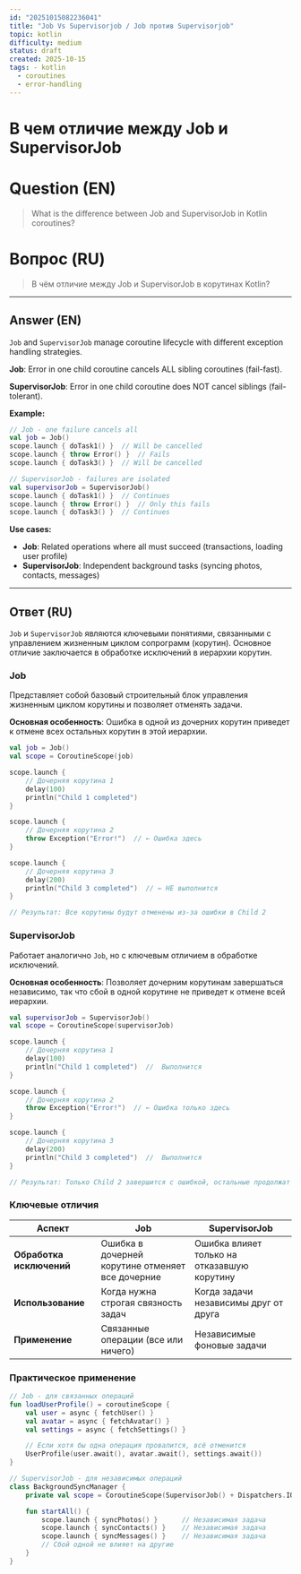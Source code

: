 ```yaml
---
id: "20251015082236041"
title: "Job Vs Supervisorjob / Job против Supervisorjob"
topic: kotlin
difficulty: medium
status: draft
created: 2025-10-15
tags: - kotlin
  - coroutines
  - error-handling
---
```

# В чем отличие между Job и SupervisorJob

# Question (EN)
> What is the difference between Job and SupervisorJob in Kotlin coroutines?

# Вопрос (RU)
> В чём отличие между Job и SupervisorJob в корутинах Kotlin?

---

## Answer (EN)

`Job` and `SupervisorJob` manage coroutine lifecycle with different exception handling strategies.

**Job**: Error in one child coroutine cancels ALL sibling coroutines (fail-fast).

**SupervisorJob**: Error in one child coroutine does NOT cancel siblings (fail-tolerant).

**Example:**
```kotlin
// Job - one failure cancels all
val job = Job()
scope.launch { doTask1() }  // Will be cancelled
scope.launch { throw Error() }  // Fails
scope.launch { doTask3() }  // Will be cancelled

// SupervisorJob - failures are isolated
val supervisorJob = SupervisorJob()
scope.launch { doTask1() }  // Continues
scope.launch { throw Error() }  // Only this fails
scope.launch { doTask3() }  // Continues
```

**Use cases:**
- **Job**: Related operations where all must succeed (transactions, loading user profile)
- **SupervisorJob**: Independent background tasks (syncing photos, contacts, messages)

---

## Ответ (RU)

`Job` и `SupervisorJob` являются ключевыми понятиями, связанными с управлением жизненным циклом сопрограмм (корутин). Основное отличие заключается в обработке исключений в иерархии корутин.

### Job

Представляет собой базовый строительный блок управления жизненным циклом корутины и позволяет отменять задачи.

**Основная особенность**: Ошибка в одной из дочерних корутин приведет к отмене всех остальных корутин в этой иерархии.

```kotlin
val job = Job()
val scope = CoroutineScope(job)

scope.launch {
    // Дочерняя корутина 1
    delay(100)
    println("Child 1 completed")
}

scope.launch {
    // Дочерняя корутина 2
    throw Exception("Error!")  // ← Ошибка здесь
}

scope.launch {
    // Дочерняя корутина 3
    delay(200)
    println("Child 3 completed")  // ← НЕ выполнится
}

// Результат: Все корутины будут отменены из-за ошибки в Child 2
```

### SupervisorJob

Работает аналогично `Job`, но с ключевым отличием в обработке исключений.

**Основная особенность**: Позволяет дочерним корутинам завершаться независимо, так что сбой в одной корутине не приведет к отмене всей иерархии.

```kotlin
val supervisorJob = SupervisorJob()
val scope = CoroutineScope(supervisorJob)

scope.launch {
    // Дочерняя корутина 1
    delay(100)
    println("Child 1 completed")  //  Выполнится
}

scope.launch {
    // Дочерняя корутина 2
    throw Exception("Error!")  // ← Ошибка только здесь
}

scope.launch {
    // Дочерняя корутина 3
    delay(200)
    println("Child 3 completed")  //  Выполнится
}

// Результат: Только Child 2 завершится с ошибкой, остальные продолжат работу
```

### Ключевые отличия

| Аспект | Job | SupervisorJob |
|--------|-----|---------------|
| **Обработка исключений** | Ошибка в дочерней корутине отменяет все дочерние | Ошибка влияет только на отказавшую корутину |
| **Использование** | Когда нужна строгая связность задач | Когда задачи независимы друг от друга |
| **Применение** | Связанные операции (все или ничего) | Независимые фоновые задачи |

### Практическое применение

```kotlin
// Job - для связанных операций
fun loadUserProfile() = coroutineScope {
    val user = async { fetchUser() }
    val avatar = async { fetchAvatar() }
    val settings = async { fetchSettings() }

    // Если хотя бы одна операция провалится, всё отменится
    UserProfile(user.await(), avatar.await(), settings.await())
}

// SupervisorJob - для независимых операций
class BackgroundSyncManager {
    private val scope = CoroutineScope(SupervisorJob() + Dispatchers.IO)

    fun startAll() {
        scope.launch { syncPhotos() }      // Независимая задача
        scope.launch { syncContacts() }    // Независимая задача
        scope.launch { syncMessages() }    // Независимая задача
        // Сбой одной не влияет на другие
    }
}
```
